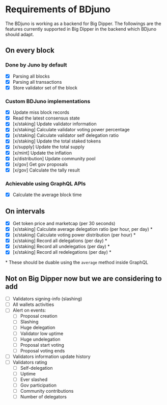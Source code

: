 # Requirements of BDjuno
The BDjuno is working as a backend for Big Dipper. The followings are the features currently supported in Big Dipper in the backend which BDjuno should adapt.

## On every block
### Done by Juno by default
- [x] Parsing all blocks
- [x] Parsing all transactions
- [x] Store validator set of the block

### Custom BDJuno implementations
- [x] Update miss block records
- [x] Read the latest consensus state
- [x] [x/staking] Update validator information 
- [x] [x/staking] Calculate validator voting power percentage 
- [x] [x/staking] Calculate validator self delegation ratio
- [x] [x/staking] Update the total staked tokens 
- [x] [x/supply] Update the total supply
- [x] [x/mint] Update the inflation
- [x] [x/distribution] Update community pool
- [x] [x/gov] Get gov proposals
- [x] [x/gov] Calculate the tally result

### Achievable using GraphQL APIs
- [x] Calculate the average block time

## On intervals
- [x] Get token price and marketcap (per 30 seconds)
- [x] [x/staking] Calculate average delegation ratio (per hour, per day) *
- [x] [x/staking] Calculate voting power distribution (per hour) *
- [x] [x/staking] Record all delegations (per day) *
- [x] [x/staking] Record all undelegatios (per day) *
- [x] [x/staking] Record all redelegations (per day) *

\* These should be duable using the `average` method inside GraphQL

## Not on Big Dipper now but we are considering to add
- [ ] Validators signing-info (slashing)
- [ ] All wallets activities
- [ ] Alert on events: 
   - [ ] Proposal creation
   - [ ] Slashing
   - [ ] Huge delegation
   - [ ] Validator low uptime
   - [ ] Huge undelegation
   - [ ] Proposal start voting 
   - [ ] Proposal voting ends
- [ ] Validators information update history
- [ ] Validators rating
   - [ ] Self-delegation
   - [ ] Uptime
   - [ ] Ever slashed
   - [ ] Gov participation
   - [ ] Community contributions
   - [ ] Number of delegators
